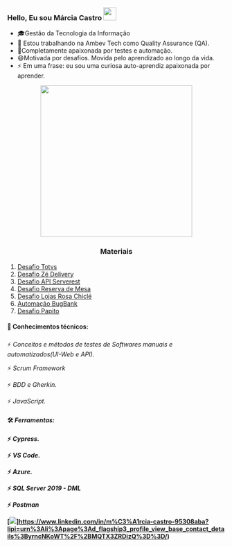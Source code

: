 ### Hello, Eu sou Márcia Castro <img src="https://raw.githubusercontent.com/Qatata/Qatata/master/wave.gif" width="30px">

- 🎓Gestão da Tecnologia da Informação
- 🔭 Estou trabalhando na Ambev Tech como Quality Assurance (QA).
- 🌱Completamente apaixonada por testes e automação.
- 😄Motivada por desafios. Movida pelo aprendizado ao longo da vida.
- ⚡ Em uma frase: eu sou uma curiosa auto-aprendiz apaixonada por aprender.
<p align="center">
  <img src="https://super.abril.com.br/wp-content/uploads/2016/09/super_imggato_digitando_0.gif" width="350">
</p>


<h3 align="center">Materiais</h3>

1. [Desafio Totvs](https://github.com/MarciarsCastro/DesafioTotvs)
1. [Desafio Zé Delivery](https://github.com/MarciarsCastro/DesafioZe)
1. [Desafio API Serverest](https://github.com/MarciarsCastro/Teste-API-Serverest)
3. [Desafio Reserva de Mesa](https://github.com/MarciarsCastro/DesafioReservadeMesa)
5. [Desafio Lojas Rosa Chiclé](https://github.com/MarciarsCastro/FinalChallengeQA-StartTech)
7. [Automação BugBank](https://github.com/MarciarsCastro/BugBank)
8. [Desafio Papito]()





#### 📗 Conhecimentos técnicos:<h3>  
  ⚡   *Conceitos e métodos de testes de Softwares manuais e automatizados(UI-Web e API).*
  
  ⚡   *Scrum Framework*
  
  ⚡   *BDD e Gherkin.*
 
  ⚡   *JavaScript.*  

#### 🛠️ *Ferramentas: <h4>*
⚡ *Cypress.*
  
⚡ *VS Code.*
 
 ⚡ *Azure.*
  
⚡ *SQL Server 2019 - DML*
  
⚡ *Postman*
  

 [<img src="https://img.shields.io/badge/linkedin-%230077B5.svg?&style=for-the-badge&logo=linkedin&logoColor=white" />]https://www.linkedin.com/in/m%C3%A1rcia-castro-95308aba?lipi=urn%3Ali%3Apage%3Ad_flagship3_profile_view_base_contact_details%3ByrncNKoWT%2F%2BMQTX3ZRDizQ%3D%3D/)


